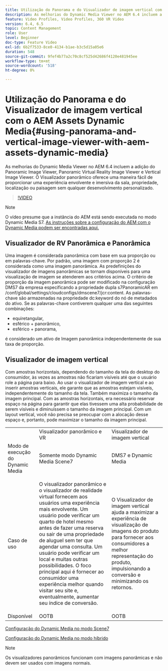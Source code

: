 ```yaml
---
title: Utilização do Panorama e do Visualizador de imagem vertical com o AEM Assets Dynamic Media
description: As melhorias do Dynamic Media Viewer no AEM 6.4 incluem a adição do Panoramic Image Viewer, Panoramic Virtual Reality Image Viewer e Vertical Image Viewer. O Visualizador panorâmico oferece uma maneira fácil de proporcionar uma experiência envolvente e imersiva da sala, propriedade, localização ou paisagem sem qualquer desenvolvimento personalizado.
feature: Video Profiles, Video Profiles, 360 VR Video
version: 6.4, 6.5
topic: Content Management
role: User
level: Beginner
doc-type: Feature Video
exl-id: 6b2f7533-8ce0-4134-b1ae-b3c5d15a05e6
duration: 548
source-git-commit: 9fef4b77a2c70c8cf525d42686f4120e481945ee
workflow-type: tm+mt
source-wordcount: '518'
ht-degree: 0%

---
```


# Utilização do Panorama e do Visualizador de imagem vertical com o AEM Assets Dynamic Media{#using-panorama-and-vertical-image-viewer-with-aem-assets-dynamic-media}

As melhorias do Dynamic Media Viewer no AEM 6.4 incluem a adição do Panoramic Image Viewer, Panoramic Virtual Reality Image Viewer e Vertical Image Viewer. O Visualizador panorâmico oferece uma maneira fácil de proporcionar uma experiência envolvente e imersiva da sala, propriedade, localização ou paisagem sem qualquer desenvolvimento personalizado.

>[!VIDEO](https://video.tv.adobe.com/v/24156?quality=12&learn=on)

>[!NOTE]
>
>O vídeo presume que a instância do AEM está sendo executada no modo Dynamic Media S7. [As instruções sobre a configuração do AEM com o Dynamic Media podem ser encontradas aqui.](https://helpx.adobe.com/br/experience-manager/6-3/assets/using/config-dynamic-fp-14410.html)

## Visualizador de RV Panorâmica e Panorâmica

Uma imagem é considerada panorâmica com base em sua proporção ou em palavras-chave. Por padrão, uma imagem com proporção 2 é considerada como uma imagem panorâmica. As predefinições do visualizador de imagens panorâmicas se tornam disponíveis para uma visualização de imagem se atenderem aos critérios acima. O critério de proporção da imagem panorâmica pode ser modificado na configuração DMS7 da empresa especificando a propriedade dupla s7PanoramicAR em /conf/global/settings/cloudconfigs/dmscene7/jcr:content. As palavras-chave são armazenadas na propriedade dc:keyword do nó de metadados do ativo. Se as palavras-chave contiverem qualquer uma das seguintes combinações:

* equiretangular,
* esférico + panorâmico,
* esférico + panorama,

é considerado um ativo de Imagem panorâmica independentemente de sua taxa de proporção.

## Visualizador de imagem vertical

Com amostras horizontais, dependendo do tamanho da tela do desktop do consumidor, às vezes as amostras não ficariam visíveis até que o usuário role a página para baixo. Ao usar o visualizador de imagem vertical e ao inserir amostras verticais, ele garante que as amostras estejam visíveis, independentemente do tamanho da tela. Também maximiza o tamanho da imagem principal. Com as amostras horizontais, era necessário reservar espaço na página para garantir que elas tivessem uma alta probabilidade de serem visíveis e diminuíssem o tamanho da imagem principal. Com um layout vertical, você não precisa se preocupar com a alocação desse espaço e, portanto, pode maximizar o tamanho da imagem principal.

<table> 
 <tbody>
  <tr>
   <td> </td>
   <td>Visualizador panorâmico e VR</td>
   <td>Visualizador de imagem vertical</td>
  </tr>
  <tr>
   <td>Modo de execução do Dynamic Media</td>
   <td>Somente modo Dynamic Media Scene7</td>
   <td>DMS7 e Dynamic Media</td>
  </tr>
  <tr>
   <td>Caso de uso</td>
   <td><p>O visualizador panorâmico e o visualizador de realidade virtual fornecem aos usuários uma experiência mais envolvente. Um usuário pode verificar um quarto de hotel mesmo antes de fazer uma reserva ou sair de uma propriedade de aluguel sem ter que agendar uma consulta. Um usuário pode verificar um local e muitas outras possibilidades. O foco principal aqui é fornecer ao consumidor uma experiência melhor quando visitar seu site e, eventualmente, aumentar seu índice de conversão.</p> <p> </p> </td> 
   <td><p>O Visualizador de imagem vertical ajuda a maximizar a experiência de visualização de imagens do produto para fornecer aos consumidores a melhor representação do produto, impulsionando a conversão e minimizando os retornos.</p> <p> </p> </td>
  </tr>
  <tr>
   <td>Disponível </td>
   <td>OOTB</td>
   <td>OOTB</td>
  </tr>
 </tbody>
</table>

[Configuração do Dynamic Media no modo Scene7](https://helpx.adobe.com/experience-manager/6-5/assets/using/config-dms7.html)

[Configuração do Dynamic Media no modo híbrido](https://helpx.adobe.com/experience-manager/6-5/assets/using/config-dynamic.html)

>[!NOTE]
>
>Os visualizadores panorâmicos funcionam com imagens panorâmicas e não devem ser usados com imagens normais.
